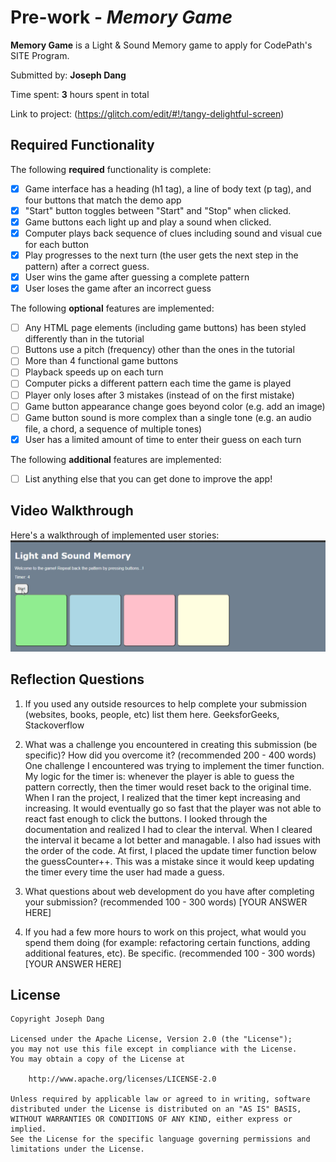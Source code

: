 # Pre-work - *Memory Game*

**Memory Game** is a Light & Sound Memory game to apply for CodePath's SITE Program. 

Submitted by: **Joseph Dang**

Time spent: **3** hours spent in total

Link to project: (https://glitch.com/edit/#!/tangy-delightful-screen)

## Required Functionality

The following **required** functionality is complete:

* [X] Game interface has a heading (h1 tag), a line of body text (p tag), and four buttons that match the demo app
* [X] "Start" button toggles between "Start" and "Stop" when clicked. 
* [X] Game buttons each light up and play a sound when clicked. 
* [X] Computer plays back sequence of clues including sound and visual cue for each button
* [X] Play progresses to the next turn (the user gets the next step in the pattern) after a correct guess. 
* [X] User wins the game after guessing a complete pattern
* [X] User loses the game after an incorrect guess

The following **optional** features are implemented:

* [ ] Any HTML page elements (including game buttons) has been styled differently than in the tutorial
* [ ] Buttons use a pitch (frequency) other than the ones in the tutorial
* [ ] More than 4 functional game buttons
* [ ] Playback speeds up on each turn
* [ ] Computer picks a different pattern each time the game is played
* [ ] Player only loses after 3 mistakes (instead of on the first mistake)
* [ ] Game button appearance change goes beyond color (e.g. add an image)
* [ ] Game button sound is more complex than a single tone (e.g. an audio file, a chord, a sequence of multiple tones)
* [X] User has a limited amount of time to enter their guess on each turn

The following **additional** features are implemented:

- [ ] List anything else that you can get done to improve the app!

## Video Walkthrough

Here's a walkthrough of implemented user stories:
![](fghgh.gif)


## Reflection Questions
1. If you used any outside resources to help complete your submission (websites, books, people, etc) list them here. 
GeeksforGeeks, Stackoverflow

2. What was a challenge you encountered in creating this submission (be specific)? How did you overcome it? (recommended 200 - 400 words) 
One challenge I encountered was trying to implement the timer function. My logic for the timer is: whenever the player is able to guess the pattern correctly, then the timer would reset back to the original time. When I ran the project, I realized that the timer kept increasing and increasing. It would eventually go so fast that the player was not able to react fast enough to click the buttons. I looked through the documentation and realized I had to clear the interval. When I cleared the interval it became a lot better and managable. I also had issues with the order of the code. At first, I placed the update timer function below the guessCounter++. This was a mistake since it would keep updating the timer every time the user had made a guess.

3. What questions about web development do you have after completing your submission? (recommended 100 - 300 words) 
[YOUR ANSWER HERE]

4. If you had a few more hours to work on this project, what would you spend them doing (for example: refactoring certain functions, adding additional features, etc). Be specific. (recommended 100 - 300 words) 
[YOUR ANSWER HERE]



## License

    Copyright Joseph Dang

    Licensed under the Apache License, Version 2.0 (the "License");
    you may not use this file except in compliance with the License.
    You may obtain a copy of the License at

        http://www.apache.org/licenses/LICENSE-2.0

    Unless required by applicable law or agreed to in writing, software
    distributed under the License is distributed on an "AS IS" BASIS,
    WITHOUT WARRANTIES OR CONDITIONS OF ANY KIND, either express or implied.
    See the License for the specific language governing permissions and
    limitations under the License.
